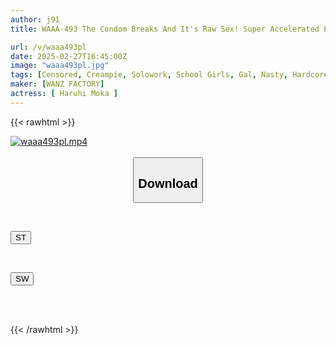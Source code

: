 ```yaml
---
author: j91
title: WAAA-493 The Condom Breaks And It's Raw Sex! Super Accelerated Pistons And Multiple Creampies! Haruhi Moka

url: /v/waaa493pl
date: 2025-02-27T16:45:00Z
image: "waaa493pl.jpg"
tags: [Censored, Creampie, Solowork, School Girls, Gal, Nasty, Hardcore, Virgin Man	]
maker: [WANZ FACTORY]
actress: [ Haruhi Moka ]
---
```



{{< rawhtml >}}

<div class="video" data-videoid="GwKAvzb3jvf18XP">
    <a href="javascript:;">
        <img src="/v/waaa493pl/waaa493pl.jpg" width="WIDTH" height="HEIGHT" alt="waaa493pl.mp4" loading="lazy">
    </a>
</div>

<script type="text/javascript" src="https://j91.asia/asset/on-demand-st.js"></script>

<br>
  <link rel="stylesheet" href="https://j91.asia/asset/bs5.css">
  
  <center>
  <button class="btn btn-primary" type="button" data-bs-toggle="collapse" data-bs-target=".multi-collapse" aria-expanded="false" aria-controls="multiCollapseExample1 multiCollapseExample2"><h2>Download</h2></button></center>
</p>
<div class="row">
  <div class="col">
    <div class="collapse multi-collapse" id="multiCollapseExample1">
      <div class="card card-body">
	      	      <br>
<div class="buttons">  
<p><a href="/v/waaa493pl/st.html" target="_blank"><button class="btn-hover color-3"><i class="fa fa-download"></i> ST</button></a></p></div>
    </div>
  </div>
</div>
  <div class="col">
    <div class="collapse multi-collapse" id="multiCollapseExample2">
      <div class="card card-body">
	      <br>
<div class="buttons">
<p><a href="/v/waaa493pl/sw.html" target="_blank"><button class="btn-hover color-2"><i class="fa fa-download"></i> SW</button></a></p></div>
<br><br>
      </div>
    </div>
  </div>
</div>

{{< /rawhtml >}}